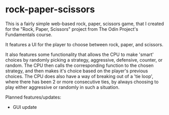 # rock-paper-scissors

This is a fairly simple web-based rock, paper, scissors game, that I
created for the "Rock, Paper, Scissors" project from The Odin Project's
Fundamentals course.

It features a UI for the player to choose between rock, paper, and
scissors.

It also features some functionality that allows the CPU to make 'smart'
choices by randomly picking a strategy, aggressive, defensive, counter,
or random. The CPU then calls the corresponding function to the chosen
strategy, and then makes it's choice based on the player's previous
choices. The CPU does also have a way of breaking out of a 'tie loop',
where there has been 2 or more consecutive ties, by always choosing to
play either aggressive or randomly in such a situation.

Planned features/updates:
 - GUI update